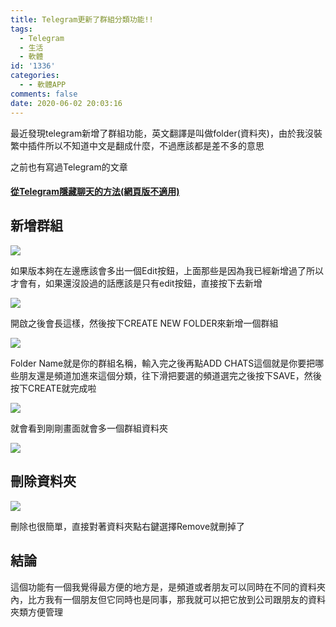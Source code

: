 ```yaml
---
title: Telegram更新了群組分類功能!!
tags:
  - Telegram
  - 生活
  - 軟體
id: '1336'
categories:
  - - 軟體APP
comments: false
date: 2020-06-02 20:03:16
---
```


最近發現telegram新增了群組功能，英文翻譯是叫做folder(資料夾)，由於我沒裝繁中插件所以不知道中文是翻成什麼，不過應該都是差不多的意思

之前也有寫過Telegram的文章

#### [從Telegram隱藏聊天的方法(網頁版不適用)](https://blog.devcker.com/telegram-hide-channel/ "從Telegram隱藏聊天的方法(網頁版不適用)")

## 新增群組

![](https://blog.devcker.com/wp-content/uploads/2020/06/Telegram_OIR1qXPCrV.png)

如果版本夠在左邊應該會多出一個Edit按鈕，上面那些是因為我已經新增過了所以才會有，如果還沒設過的話應該是只有edit按鈕，直接按下去新增

![](https://blog.devcker.com/wp-content/uploads/2020/06/Telegram_AXhdcpAOWa.png)

開啟之後會長這樣，然後按下CREATE NEW FOLDER來新增一個群組

![](https://blog.devcker.com/wp-content/uploads/2020/06/Telegram_7kMcRhDJTm.png)

Folder Name就是你的群組名稱，輸入完之後再點ADD CHATS這個就是你要把哪些朋友還是頻道加進來這個分類，往下滑把要選的頻道選完之後按下SAVE，然後按下CREATE就完成啦

![](https://blog.devcker.com/wp-content/uploads/2020/06/Telegram_hboGlKayr8.png)

就會看到剛剛畫面就會多一個群組資料夾

![](https://blog.devcker.com/wp-content/uploads/2020/06/Telegram_c8cdGD6XjD.png)

## 刪除資料夾

![](https://blog.devcker.com/wp-content/uploads/2020/06/Telegram_wxKeYIb7D4.png)

刪除也很簡單，直接對著資料夾點右鍵選擇Remove就刪掉了

## 結論

這個功能有一個我覺得最方便的地方是，是頻道或者朋友可以同時在不同的資料夾內，比方我有一個朋友但它同時也是同事，那我就可以把它放到公司跟朋友的資料夾類方便管理